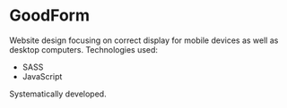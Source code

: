 # GoodForm


Website design focusing on correct display for mobile devices as well as desktop computers.
Technologies used:
- SASS
- JavaScript

Systematically developed.
